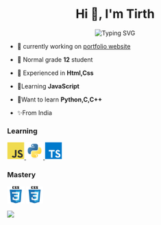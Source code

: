 <h1 align="center">Hi 👋, I'm Tirth</h1>
<p align="center"
<a href="https://git.io/typing-svg"><img src="https://readme-typing-svg.demolab.com?font=Fira+Code&weight=600&size=30&duration=2500&pause=1000&center=true&width=435&lines=frontend+developer+;high+school+student" align="centre" alt="Typing SVG" /></a>
</p>

- 🔭 currently working on <a href="https://tirthpatel.ga">portfolio website</a>

- 📗 Normal grade **12** student

- 📙 Experienced in **Html,Css**

- 📕Learning **JavaScript**

- 📘Want to learn **Python,C,C++**

- ✨From India 


<p align="left">
</p>
<h3 align="left">Learning</h3>
<p align="left"> <a href="https://www.w3schools.com/css/" target="_blank" rel="noreferrer"> <img src="https://raw.githubusercontent.com/devicons/devicon/master/icons/javascript/javascript-original.svg" alt="javascript" width="40" height="40"/> </a> <a href="https://www.python.org" target="_blank" rel="noreferrer"> <img src="https://raw.githubusercontent.com/devicons/devicon/master/icons/python/python-original.svg" alt="python" width="40" height="40"/> </a> <a href="https://www.typescriptlang.org/" target="_blank" rel="noreferrer"> <img src="https://raw.githubusercontent.com/devicons/devicon/master/icons/typescript/typescript-original.svg" alt="typescript" width="40" height="40"/> </a> </p>

<h3 align="left">Mastery</h3>
<p align ="left><a href="https://www.w3schools.com/css/" target="_blank" rel="noreferrer"> <img src="https://raw.githubusercontent.com/devicons/devicon/master/icons/css3/css3-original-wordmark.svg" alt="css3" width="40" height="40"/> </a> <a href="https://www.w3.org/html/" target="_blank" rel="noreferrer"> <img src="https://raw.githubusercontent.com/devicons/devicon/master/icons/css3/css3-original-wordmark.svg" alt="css3" width="40" height="40"/> </a> <a href="https://www.w3.org/html/" target="_blank" rel="noreferrer"> </a> </p>

<a href="https://discord.com/users/831051078954909696"><img src="https://discord.c99.nl/widget/theme-3/831051078954909696.png"/></a> 
